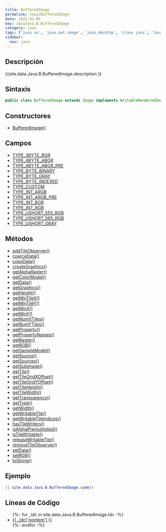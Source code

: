 ```yaml
---
title: BufferedImage
permalink: Java/BufferedImage
date: 2021-01-04
key: JavaJava.B.BufferedImage
category: java
tags: ['java se', 'java.awt.image', 'java.desktop', 'clase java', 'Java 1.0']
sidebar: 
  nav: java
---
```


## Descripción
{{site.data.Java.B.BufferedImage.description }}

## Sintaxis
~~~java
public class BufferedImage extends Image implements WritableRenderedImage, Transparency
~~~

## Constructores
* [BufferedImage()](/Java/BufferedImage/BufferedImage/)

## Campos
* [TYPE_3BYTE_BGR](/Java/BufferedImage/TYPE_3BYTE_BGR)
* [TYPE_4BYTE_ABGR](/Java/BufferedImage/TYPE_4BYTE_ABGR)
* [TYPE_4BYTE_ABGR_PRE](/Java/BufferedImage/TYPE_4BYTE_ABGR_PRE)
* [TYPE_BYTE_BINARY](/Java/BufferedImage/TYPE_BYTE_BINARY)
* [TYPE_BYTE_GRAY](/Java/BufferedImage/TYPE_BYTE_GRAY)
* [TYPE_BYTE_INDEXED](/Java/BufferedImage/TYPE_BYTE_INDEXED)
* [TYPE_CUSTOM](/Java/BufferedImage/TYPE_CUSTOM)
* [TYPE_INT_ARGB](/Java/BufferedImage/TYPE_INT_ARGB)
* [TYPE_INT_ARGB_PRE](/Java/BufferedImage/TYPE_INT_ARGB_PRE)
* [TYPE_INT_BGR](/Java/BufferedImage/TYPE_INT_BGR)
* [TYPE_INT_RGB](/Java/BufferedImage/TYPE_INT_RGB)
* [TYPE_USHORT_555_RGB](/Java/BufferedImage/TYPE_USHORT_555_RGB)
* [TYPE_USHORT_565_RGB](/Java/BufferedImage/TYPE_USHORT_565_RGB)
* [TYPE_USHORT_GRAY](/Java/BufferedImage/TYPE_USHORT_GRAY)

## Métodos
* [addTileObserver()](/Java/BufferedImage/addTileObserver)
* [coerceData()](/Java/BufferedImage/coerceData)
* [copyData()](/Java/BufferedImage/copyData)
* [createGraphics()](/Java/BufferedImage/createGraphics)
* [getAlphaRaster()](/Java/BufferedImage/getAlphaRaster)
* [getColorModel()](/Java/BufferedImage/getColorModel)
* [getData()](/Java/BufferedImage/getData)
* [getGraphics()](/Java/BufferedImage/getGraphics)
* [getHeight()](/Java/BufferedImage/getHeight)
* [getMinTileX()](/Java/BufferedImage/getMinTileX)
* [getMinTileY()](/Java/BufferedImage/getMinTileY)
* [getMinX()](/Java/BufferedImage/getMinX)
* [getMinY()](/Java/BufferedImage/getMinY)
* [getNumXTiles()](/Java/BufferedImage/getNumXTiles)
* [getNumYTiles()](/Java/BufferedImage/getNumYTiles)
* [getProperty()](/Java/BufferedImage/getProperty)
* [getPropertyNames()](/Java/BufferedImage/getPropertyNames)
* [getRaster()](/Java/BufferedImage/getRaster)
* [getRGB()](/Java/BufferedImage/getRGB)
* [getSampleModel()](/Java/BufferedImage/getSampleModel)
* [getSource()](/Java/BufferedImage/getSource)
* [getSources()](/Java/BufferedImage/getSources)
* [getSubimage()](/Java/BufferedImage/getSubimage)
* [getTile()](/Java/BufferedImage/getTile)
* [getTileGridXOffset()](/Java/BufferedImage/getTileGridXOffset)
* [getTileGridYOffset()](/Java/BufferedImage/getTileGridYOffset)
* [getTileHeight()](/Java/BufferedImage/getTileHeight)
* [getTileWidth()](/Java/BufferedImage/getTileWidth)
* [getTransparency()](/Java/BufferedImage/getTransparency)
* [getType()](/Java/BufferedImage/getType)
* [getWidth()](/Java/BufferedImage/getWidth)
* [getWritableTile()](/Java/BufferedImage/getWritableTile)
* [getWritableTileIndices()](/Java/BufferedImage/getWritableTileIndices)
* [hasTileWriters()](/Java/BufferedImage/hasTileWriters)
* [isAlphaPremultiplied()](/Java/BufferedImage/isAlphaPremultiplied)
* [isTileWritable()](/Java/BufferedImage/isTileWritable)
* [releaseWritableTile()](/Java/BufferedImage/releaseWritableTile)
* [removeTileObserver()](/Java/BufferedImage/removeTileObserver)
* [setData()](/Java/BufferedImage/setData)
* [setRGB()](/Java/BufferedImage/setRGB)
* [toString()](/Java/BufferedImage/toString)

## Ejemplo
~~~java
{{ site.data.Java.B.BufferedImage.code}}
~~~

## Líneas de Código
<ul>
{%- for _ldc in site.data.Java.B.BufferedImage.ldc -%}
   <li>
       <a href="{{_ldc['url'] }}">{{ _ldc['nombre'] }}</a>
   </li>
{%- endfor -%}
</ul>
